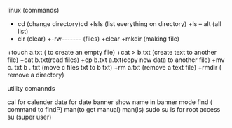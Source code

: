 linux (commands)


+ cd  (change directory)cd
+lsls (list everything on directory)
 +ls – alt (all list)
+ clr (clear)
 +-rw-------  (files)
+clear
+mkdir (making file)

+touch a.txt ( to create an empty file)
+cat > b.txt (create text to another file)
+cat b.txt(read files)
+cp b.txt a.txt(copy new data to another file)
+mv c. txt b . txt (move c files txt to b txt)
+rm a.txt (remove a text file)
+rmdir (  remove a directory)


utility  comannds

cal for calender
date for date
banner  show name in banner mode
find ( command to findP) 
man(to get manual)
man(ls)
sudo su is for root access
su (super user)